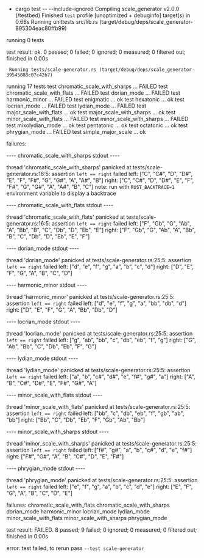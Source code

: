 + cargo test -- --include-ignored
   Compiling scale_generator v2.0.0 (/testbed)
    Finished `test` profile [unoptimized + debuginfo] target(s) in 0.68s
     Running unittests src/lib.rs (target/debug/deps/scale_generator-895304eac80ffb99)

running 0 tests

test result: ok. 0 passed; 0 failed; 0 ignored; 0 measured; 0 filtered out; finished in 0.00s

     Running tests/scale-generator.rs (target/debug/deps/scale_generator-39545888c07c42b7)

running 17 tests
test chromatic_scale_with_sharps ... FAILED
test chromatic_scale_with_flats ... FAILED
test dorian_mode ... FAILED
test harmonic_minor ... FAILED
test enigmatic ... ok
test hexatonic ... ok
test locrian_mode ... FAILED
test lydian_mode ... FAILED
test major_scale_with_flats ... ok
test major_scale_with_sharps ... ok
test minor_scale_with_flats ... FAILED
test minor_scale_with_sharps ... FAILED
test mixolydian_mode ... ok
test pentatonic ... ok
test octatonic ... ok
test phrygian_mode ... FAILED
test simple_major_scale ... ok

failures:

---- chromatic_scale_with_sharps stdout ----

thread 'chromatic_scale_with_sharps' panicked at tests/scale-generator.rs:16:5:
assertion `left == right` failed
  left: ["C", "C#", "D", "D#", "E", "F", "F#", "G", "G#", "A", "A#", "B"]
 right: ["C", "C#", "D", "D#", "E", "F", "F#", "G", "G#", "A", "A#", "B", "C"]
note: run with `RUST_BACKTRACE=1` environment variable to display a backtrace

---- chromatic_scale_with_flats stdout ----

thread 'chromatic_scale_with_flats' panicked at tests/scale-generator.rs:16:5:
assertion `left == right` failed
  left: ["F", "Gb", "G", "Ab", "A", "Bb", "B", "C", "Db", "D", "Eb", "E"]
 right: ["F", "Gb", "G", "Ab", "A", "Bb", "B", "C", "Db", "D", "Eb", "E", "F"]

---- dorian_mode stdout ----

thread 'dorian_mode' panicked at tests/scale-generator.rs:25:5:
assertion `left == right` failed
  left: ["d", "e", "f", "g", "a", "b", "c", "d"]
 right: ["D", "E", "F", "G", "A", "B", "C", "D"]

---- harmonic_minor stdout ----

thread 'harmonic_minor' panicked at tests/scale-generator.rs:25:5:
assertion `left == right` failed
  left: ["d", "e", "f", "g", "a", "bb", "db", "d"]
 right: ["D", "E", "F", "G", "A", "Bb", "Db", "D"]

---- locrian_mode stdout ----

thread 'locrian_mode' panicked at tests/scale-generator.rs:25:5:
assertion `left == right` failed
  left: ["g", "ab", "bb", "c", "db", "eb", "f", "g"]
 right: ["G", "Ab", "Bb", "C", "Db", "Eb", "F", "G"]

---- lydian_mode stdout ----

thread 'lydian_mode' panicked at tests/scale-generator.rs:25:5:
assertion `left == right` failed
  left: ["a", "b", "c#", "d#", "e", "f#", "g#", "a"]
 right: ["A", "B", "C#", "D#", "E", "F#", "G#", "A"]

---- minor_scale_with_flats stdout ----

thread 'minor_scale_with_flats' panicked at tests/scale-generator.rs:25:5:
assertion `left == right` failed
  left: ["bb", "c", "db", "eb", "f", "gb", "ab", "bb"]
 right: ["Bb", "C", "Db", "Eb", "F", "Gb", "Ab", "Bb"]

---- minor_scale_with_sharps stdout ----

thread 'minor_scale_with_sharps' panicked at tests/scale-generator.rs:25:5:
assertion `left == right` failed
  left: ["f#", "g#", "a", "b", "c#", "d", "e", "f#"]
 right: ["F#", "G#", "A", "B", "C#", "D", "E", "F#"]

---- phrygian_mode stdout ----

thread 'phrygian_mode' panicked at tests/scale-generator.rs:25:5:
assertion `left == right` failed
  left: ["e", "f", "g", "a", "b", "c", "d", "e"]
 right: ["E", "F", "G", "A", "B", "C", "D", "E"]


failures:
    chromatic_scale_with_flats
    chromatic_scale_with_sharps
    dorian_mode
    harmonic_minor
    locrian_mode
    lydian_mode
    minor_scale_with_flats
    minor_scale_with_sharps
    phrygian_mode

test result: FAILED. 8 passed; 9 failed; 0 ignored; 0 measured; 0 filtered out; finished in 0.00s

error: test failed, to rerun pass `--test scale-generator`
